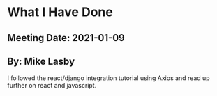 # What I Have Done
## Meeting Date: 2021-01-09
## By: Mike Lasby

I followed the react/django integration tutorial using Axios and read up further on react and javascript. 